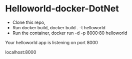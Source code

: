 # Helloworld-docker-DotNet

* Clone this repo,
* Run docker build,
  docker build . -t helloworld
* Run the container,
  docker run -d -p 8000:80 helloworld

Your helloworld app is listening on port 8000

localhost:8000 
